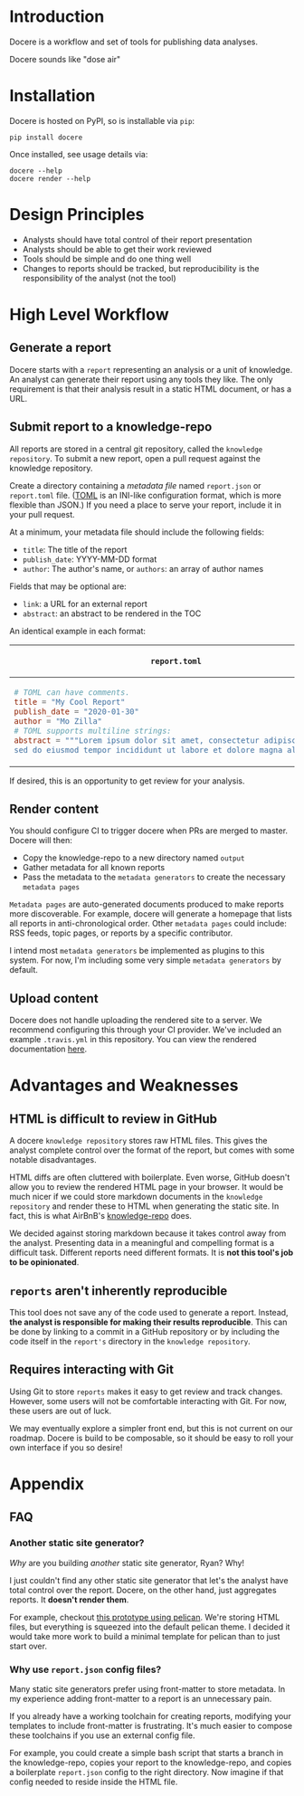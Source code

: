 # Introduction

Docere is a workflow and set of tools for publishing data analyses.

Docere sounds like "dose air"

# Installation

Docere is hosted on PyPI, so is installable via `pip`:

    pip install docere

Once installed, see usage details via:

    docere --help
    docere render --help

# Design Principles

* Analysts should have total control of their report presentation
* Analysts should be able to get their work reviewed
* Tools should be simple and do one thing well
* Changes to reports should be tracked,
  but reproducibility is the responsibility of the analyst (not the tool)

# High Level Workflow

## Generate a report

Docere starts with a `report` representing an analysis or a unit of knowledge.
An analyst can generate their report using any tools they like.
The only requirement is that their analysis result in a static HTML document,
or has a URL.

## Submit report to a knowledge-repo

All reports are stored in a central git repository, called the `knowledge repository`.
To submit a new report,
open a pull request against the knowledge repository.

Create a directory containing a *metadata file* named `report.json` or `report.toml` file.
([TOML] is an INI-like configuration format, which is more flexible than JSON.)
If you need a place to serve your report, include it in your pull request.

At a minimum, your metadata file should include the following fields:

* `title`: The title of the report
* `publish_date`: YYYY-MM-DD format
* `author`: The author's name, or `authors`: an array of author names

Fields that may be optional are:

* `link`: a URL for an external report
* `abstract`: an abstract to be rendered in the TOC

An identical example in each format:

<table>
<thead><tr><th>

`report.toml`

</th><th>

`report.json`

</th></tr></thead>
<tbody><tr>
<td>

```toml
# TOML can have comments.
title = "My Cool Report"
publish_date = "2020-01-30"
author = "Mo Zilla"
# TOML supports multiline strings:
abstract = """Lorem ipsum dolor sit amet, consectetur adipiscing elit,
sed do eiusmod tempor incididunt ut labore et dolore magna aliqua."""
```

</td>
<td>

```json
{
  "title": "My Cool Report",
  "publish_date": "2020-01-30",
  "author": "Mo Zilla",
  "abstract": "Lorem ipsum dolor sit amet, consectetur adipiscing elit, sed do eiusmod tempor incididunt ut labore et dolore magna aliqua."
}
```

</td>
</tr></tbody></table>

If desired, this is an opportunity to get review for your analysis.

[TOML]: https://toml.io/en/

## Render content

You should configure CI to trigger docere when PRs are merged to master.
Docere will then:

* Copy the knowledge-repo to a new directory named `output`
* Gather metadata for all known reports
* Pass the metadata to the `metadata generators` to create the necessary `metadata pages`

`Metadata pages` are auto-generated documents produced to make reports more discoverable.
For example, docere will generate a homepage that lists all reports in anti-chronological order.
Other `metadata pages` could include: RSS feeds, topic pages, or reports by a specific contributor.

I intend most `metadata generators` be implemented as plugins to this system.
For now, I'm including some very simple `metadata generators` by default.

## Upload content

Docere does not handle uploading the rendered site to a server.
We recommend configuring this through your CI provider.
We've included an example `.travis.yml` in this repository.
You can view the rendered documentation
[here](http://docere-test.s3-website-us-east-1.amazonaws.com/).

# Advantages and Weaknesses

## HTML is difficult to review in GitHub

A docere `knowledge repository` stores raw HTML files.
This gives the analyst complete control over the format of the report,
but comes with some notable disadvantages.

HTML diffs are often cluttered with boilerplate.
Even worse, GitHub doesn't allow you to review the rendered HTML page in your browser.
It would be much nicer if we could store markdown documents in the `knowledge repository`
and render these to HTML when generating the static site.
In fact, this is what AirBnB's [knowledge-repo] does.

We decided against storing markdown because it takes control away from the analyst.
Presenting data in a meaningful and compelling format is a difficult task.
Different reports need different formats.
It is **not this tool's job to be opinionated**.

## `reports` aren't inherently reproducible

This tool does not save any of the code used to generate a report.
Instead, **the analyst is responsible for making their results reproducible**.
This can be done by linking to a commit in a GitHub repository
or by including the code itself in the `report's` directory in the `knowledge repository`.

## Requires interacting with Git

Using Git to store `reports` makes it easy to get review and track changes.
However, some users will not be comfortable interacting with Git.
For now, these users are out of luck.

We may eventually explore a simpler front end,
but this is not current on our roadmap.
Docere is build to be composable,
so it should be easy to roll your own interface if you so desire!


# Appendix

## FAQ

### Another static site generator?

_Why_ are you building _another_ static site generator, Ryan?
Why!

I just couldn't find any other static site generator
that let's the analyst have total control over the report.
Docere, on the other hand, just aggregates reports.
It **doesn't render them**.

For example, checkout
[this prototype using pelican](https://github.com/harterrt/dpel).
We're storing HTML files,
but everything is squeezed into the default pelican theme.
I decided it would take more work to build a minimal template for pelican
than to just start over.

### Why use `report.json` config files?

Many static site generators prefer using front-matter to store metadata.
In my experience adding front-matter to a report is an unnecessary pain.

If you already have a working toolchain for creating reports,
modifying your templates to include front-matter is frustrating.
It's much easier to compose these toolchains if you use an external config file.

For example, you could create a simple bash script that
starts a branch in the knowledge-repo,
copies your report to the knowledge-repo,
and copies a boilerplate `report.json` config to the right directory.
Now imagine if that config needed to reside inside the HTML file.


[knowledge-repo]: https://github.com/airbnb/knowledge-repo
